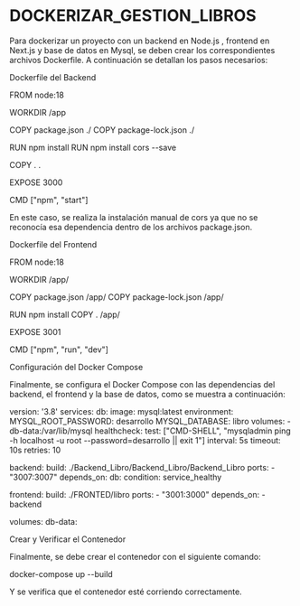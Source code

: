 # DOCKERIZAR_GESTION_LIBROS
Para dockerizar un proyecto con un backend en Node.js , frontend en Next.js y base de datos en Mysql, se deben crear los correspondientes archivos Dockerfile. A continuación se detallan los pasos necesarios:

Dockerfile del Backend

FROM node:18

WORKDIR /app

COPY package.json ./
COPY package-lock.json ./

RUN npm install
RUN npm install cors --save

COPY . .

EXPOSE 3000

CMD ["npm", "start"]


En este caso, se realiza la instalación manual de cors ya que no se reconocía esa dependencia dentro de los archivos package.json.

Dockerfile del Frontend

FROM node:18

WORKDIR /app/

COPY package.json /app/
COPY package-lock.json /app/

RUN npm install
COPY . /app/

EXPOSE 3001

CMD ["npm", "run", "dev"]


Configuración del Docker Compose

Finalmente, se configura el Docker Compose con las dependencias del backend, el frontend y la base de datos, como se muestra a continuación:


version: '3.8'
services:
  db:
    image: mysql:latest
    environment:
      MYSQL_ROOT_PASSWORD: desarrollo
      MYSQL_DATABASE: libro
    volumes:
      - db-data:/var/lib/mysql
    healthcheck:
      test: ["CMD-SHELL", "mysqladmin ping -h localhost -u root --password=desarrollo || exit 1"]
      interval: 5s
      timeout: 10s
      retries: 10

  backend: 
    build: ./Backend_Libro/Backend_Libro/Backend_Libro
    ports:
      - "3007:3007"
    depends_on:
      db:
        condition: service_healthy

  frontend:
    build: ./FRONTED/libro
    ports:
      - "3001:3000"
    depends_on:
      - backend

volumes:
  db-data:

Crear y Verificar el Contenedor

Finalmente, se debe crear el contenedor con el siguiente comando:

docker-compose up --build


Y se verifica que el contenedor esté corriendo correctamente.